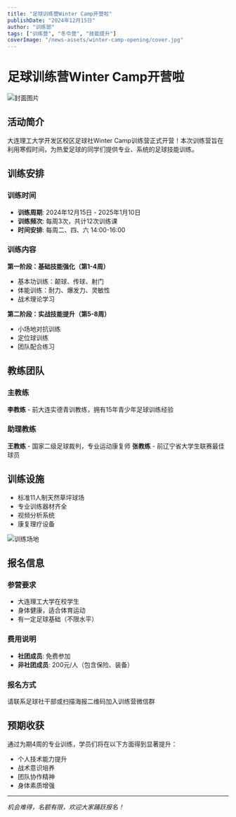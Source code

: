 ```yaml
---
title: "足球训练营Winter Camp开营啦"
publishDate: "2024年12月15日"
author: "训练部"
tags: ["训练营", "冬令营", "技能提升"]
coverImage: "/news-assets/winter-camp-opening/cover.jpg"
---
```


# 足球训练营Winter Camp开营啦

![封面图片](/news-assets/winter-camp-opening/cover.jpg)

## 活动简介

大连理工大学开发区校区足球社Winter Camp训练营正式开营！本次训练营旨在利用寒假时间，为热爱足球的同学们提供专业、系统的足球技能训练。

## 训练安排

### 训练时间
- **训练周期**: 2024年12月15日 - 2025年1月10日
- **训练频次**: 每周3次，共计12次训练课
- **时间安排**: 每周二、四、六 14:00-16:00

### 训练内容

**第一阶段：基础技能强化（第1-4周）**
- 基本功训练：颠球、传球、射门
- 体能训练：耐力、爆发力、灵敏性
- 战术理论学习

**第二阶段：实战技能提升（第5-8周）**
- 小场地对抗训练
- 定位球训练
- 团队配合练习

## 教练团队

### 主教练
**李教练** - 前大连实德青训教练，拥有15年青少年足球训练经验

### 助理教练
**王教练** - 国家二级足球裁判，专业运动康复师
**张教练** - 前辽宁省大学生联赛最佳球员

## 训练设施

- 标准11人制天然草坪球场
- 专业训练器材齐全
- 视频分析系统
- 康复理疗设备

![训练场地](/news-assets/winter-camp-opening/training-field.jpg)

## 报名信息

### 参营要求
- 大连理工大学在校学生
- 身体健康，适合体育运动
- 有一定足球基础（不限水平）

### 费用说明
- **社团成员**: 免费参加
- **非社团成员**: 200元/人（包含保险、装备）

### 报名方式
请联系足球社干部或扫描海报二维码加入训练营微信群

## 预期收获

通过为期4周的专业训练，学员们将在以下方面得到显著提升：

- 个人技术能力提升
- 战术意识培养
- 团队协作精神
- 身体素质增强

---

*机会难得，名额有限，欢迎大家踊跃报名！*
